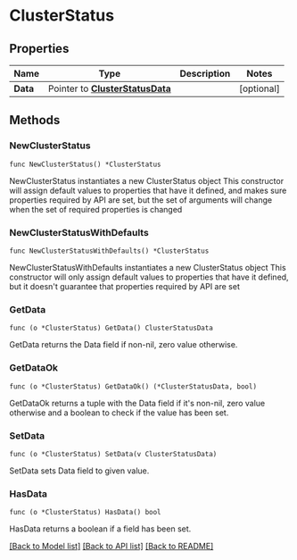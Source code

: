 # ClusterStatus

## Properties

Name | Type | Description | Notes
------------ | ------------- | ------------- | -------------
**Data** | Pointer to [**ClusterStatusData**](ClusterStatusData.md) |  | [optional] 

## Methods

### NewClusterStatus

`func NewClusterStatus() *ClusterStatus`

NewClusterStatus instantiates a new ClusterStatus object
This constructor will assign default values to properties that have it defined,
and makes sure properties required by API are set, but the set of arguments
will change when the set of required properties is changed

### NewClusterStatusWithDefaults

`func NewClusterStatusWithDefaults() *ClusterStatus`

NewClusterStatusWithDefaults instantiates a new ClusterStatus object
This constructor will only assign default values to properties that have it defined,
but it doesn't guarantee that properties required by API are set

### GetData

`func (o *ClusterStatus) GetData() ClusterStatusData`

GetData returns the Data field if non-nil, zero value otherwise.

### GetDataOk

`func (o *ClusterStatus) GetDataOk() (*ClusterStatusData, bool)`

GetDataOk returns a tuple with the Data field if it's non-nil, zero value otherwise
and a boolean to check if the value has been set.

### SetData

`func (o *ClusterStatus) SetData(v ClusterStatusData)`

SetData sets Data field to given value.

### HasData

`func (o *ClusterStatus) HasData() bool`

HasData returns a boolean if a field has been set.


[[Back to Model list]](../README.md#documentation-for-models) [[Back to API list]](../README.md#documentation-for-api-endpoints) [[Back to README]](../README.md)


